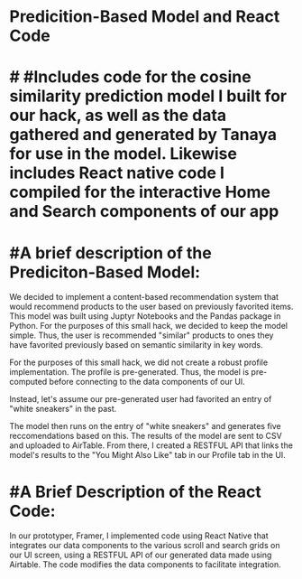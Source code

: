# Predicition-Based Model and React Code

# # #Includes code for the cosine similarity prediction model I built for our hack, as well as the data gathered and generated by Tanaya for use in the model. Likewise includes React native code I compiled for the  interactive Home and Search components of our app

# #A brief description of the Prediciton-Based Model: 

We decided to implement a content-based recommendation system that would recommend products to the user based on previously favorited items.  This model was built using Juptyr Notebooks  and the Pandas package in Python. For the purposes of this small hack, we decided to keep the model simple. Thus, the user is recommended "similar" products to ones they have favorited previously based on semantic similarity in key words.

For the purposes of this small hack, we did not create a robust profile implementation. The profile is pre-generated. Thus, the model is pre-computed before connecting to the data components of our UI.

Instead, let's assume our pre-generated user had favorited an entry of "white sneakers" in the past. 

The model then runs on the entry of "white sneakers" and generates five reccomendations based on this. The results of the model are sent to CSV and uploaded to AirTable. From there, I created a RESTFUL API that links the model's results to the  "You Might Also Like" tab in our Profile tab in the UI. 

# #A Brief Description of the React Code:

In our prototyper, Framer, I implemented code using React Native that integrates our data components to the various scroll and search grids on our UI screen, using a RESTFUL API of our generated data made using Airtable. The code modifies the data components to facilitate integration.

